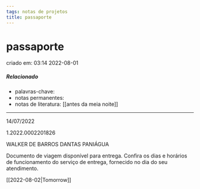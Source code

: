 ```yaml
---
tags: notas de projetos
title: passaporte
---
```

# passaporte
criado em: 03:14 2022-08-01

##### Relacionado
- palavras-chave: 
- notas permanentes: 
- notas de literatura: [[antes da meia noite]]

---



14/07/2022

1.2022.0002201826

WALKER DE BARROS DANTAS PANIÁGUA

Documento de viagem disponível para entrega. Confira os dias e horários de funcionamento do serviço de entrega, fornecido no dia do seu atendimento.

[[2022-08-02|Tomorrow]]